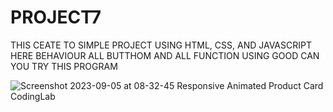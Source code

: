 # PROJECT7
THIS CEATE TO SIMPLE PROJECT USING HTML, CSS, AND JAVASCRIPT HERE BEHAVIOUR ALL BUTTHOM AND ALL FUNCTION USING GOOD CAN YOU TRY THIS PROGRAM 

![Screenshot 2023-09-05 at 08-32-45 Responsive Animated Product Card CodingLab](https://github.com/shahanshah786/PROJECT7/assets/126701251/f6d5b864-cd87-4cc1-a5f2-8d98affe204e)
